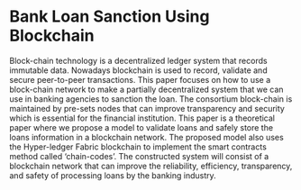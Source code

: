 # Bank Loan Sanction Using Blockchain
Block-chain technology is a decentralized ledger system that records immutable data. Nowadays blockchain is used to record, validate and secure peer-to-peer transactions. This paper focuses on how to use a block-chain network to make a partially decentralized system that we can use in banking agencies to sanction the loan. The consortium block-chain is maintained by pre-sets nodes that can improve transparency and security which is essential for the financial institution. This paper is a theoretical paper where we propose a model to validate loans and safely store the loans information in a blockchain network. The proposed model also uses the Hyper-ledger Fabric blockchain to implement the smart contracts method called ‘chain-codes’. The constructed system will consist of a blockchain network that can improve the reliability, efficiency, transparency, and safety of processing loans by the banking industry.
